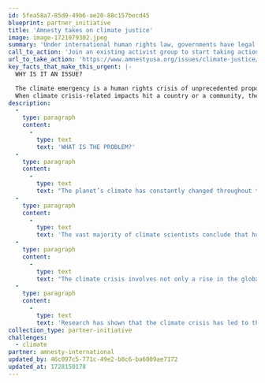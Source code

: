```yaml
---
id: 5fea58a7-85d9-49b6-ae20-88c157becd45
blueprint: partner_initiative
title: 'Amnesty takes on climate justice'
image: image-1721079302.jpeg
summary: 'Under international human rights law, governments have legal and enforceable obligations to tackle the climate crisis, including by rapidly phasing out fossil fuels through a just transition to green energy that respects, protects and fulfills the human rights of all people, especially those most impacted.'
call_to_action: 'Join an existing activist group to start taking action.'
url_to_take_action: 'https://www.amnestyusa.org/issues/climate-justice/'
key_facts_that_make_this_urgent: |-
  WHY IS IT AN ISSUE?

  The climate emergency is a human rights crisis of unprecedented proportions. The climate crisis threatens civil, political, economic, social and cultural rights of present and future generations and, ultimately, the future of humanity. 
  When climate crisis-related impacts hit a country or a community, the effects can seriously endanger a range of human freedoms and in many cases even put at risk the cultural survival of entire peoples.
description:
  -
    type: paragraph
    content:
      -
        type: text
        text: 'WHAT IS THE PROBLEM?'
  -
    type: paragraph
    content:
      -
        type: text
        text: "The planet’s climate has constantly changed throughout the Earth’s history with significant fluctuations of global average temperatures. However, the current period of warming is occurring more rapidly than any past events within human history.\_"
  -
    type: paragraph
    content:
      -
        type: text
        text: 'The vast majority of climate scientists conclude that humanity has caused most of the last century’s warming by releasing heat-trapping gasses – known as greenhouse gasses – to power our modern lives. We are releasing these gasses through the burning of fossil fuels, industrial agriculture and land-use change, transportation and other activities that drive the climate crisis. Greenhouse gasses are present in the atmosphere today at the highest levels they have ever been over the last 800,000 years.'
  -
    type: paragraph
    content:
      -
        type: text
        text: "The climate crisis involves not only a rise in the global average temperature, but also a range of other impacts at a rate that is too fast for living things to adapt to.\_"
  -
    type: paragraph
    content:
      -
        type: text
        text: 'Research has shown that the climate crisis has led to the increased intensity and frequency of certain weather events, such as extreme heat, wildfires and extreme rainfall from tropical storms. The climate crisis also alters precipitation patterns and leads to glacial melting, sea-level rise, salt water intrusion and ocean acidification, and contributes to shifting wildlife populations and habitats and to biodiversity loss.'
collection_type: partner-initiative
challenges:
  - climate
partner: amnesty-international
updated_by: 46c097c5-771c-49e2-b8c6-ba6009ae7172
updated_at: 1728150178
---
```

